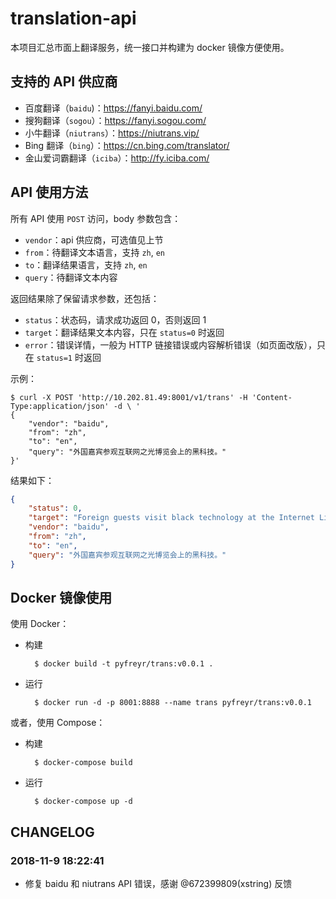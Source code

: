 # translation-api

本项目汇总市面上翻译服务，统一接口并构建为 docker 镜像方便使用。

## 支持的 API 供应商

- 百度翻译（`baidu`)：https://fanyi.baidu.com/
- 搜狗翻译（`sogou`）：https://fanyi.sogou.com/
- 小牛翻译（`niutrans`）：https://niutrans.vip/
- Bing 翻译（`bing`）：https://cn.bing.com/translator/
- 金山爱词霸翻译（`iciba`）：http://fy.iciba.com/


## API 使用方法

所有 API 使用 `POST` 访问，body 参数包含：

- `vendor`：api 供应商，可选值见上节
- `from`：待翻译文本语言，支持 `zh`, `en`
- `to`：翻译结果语言，支持 `zh`, `en`
- `query`：待翻译文本内容

返回结果除了保留请求参数，还包括：

- `status`：状态码，请求成功返回 0，否则返回 1
- `target`：翻译结果文本内容，只在 `status=0` 时返回
- `error`：错误详情，一般为 HTTP 链接错误或内容解析错误（如页面改版），只在 `status=1` 时返回

示例：

    $ curl -X POST 'http://10.202.81.49:8001/v1/trans' -H 'Content-Type:application/json' -d \ '   
    {
        "vendor": "baidu",
        "from": "zh",
        "to": "en",
        "query": "外国嘉宾参观互联网之光博览会上的黑科技。"
    }'

结果如下：

```json
{
    "status": 0,
    "target": "Foreign guests visit black technology at the Internet Light Expo.",
    "vendor": "baidu",
    "from": "zh",
    "to": "en",
    "query": "外国嘉宾参观互联网之光博览会上的黑科技。"
}
```


## Docker 镜像使用

使用 Docker：

- 构建

        $ docker build -t pyfreyr/trans:v0.0.1 .
        
- 运行

        $ docker run -d -p 8001:8888 --name trans pyfreyr/trans:v0.0.1

或者，使用 Compose：

- 构建

        $ docker-compose build
    
- 运行

        $ docker-compose up -d

## CHANGELOG
### 2018-11-9 18:22:41
- 修复 baidu 和 niutrans API 错误，感谢 @672399809(xstring) 反馈


